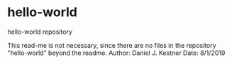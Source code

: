 # hello-world
hello-world repository

This read-me is not necessary, since there are no files in the repository "hello-world" beyond the readme. Author: Daniel J. Kestner
Date: 8/1/2019

